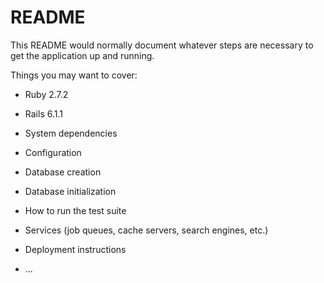 # README

This README would normally document whatever steps are necessary to get the
application up and running.

Things you may want to cover:

* Ruby 2.7.2

* Rails 6.1.1

* System dependencies

* Configuration

* Database creation

* Database initialization

* How to run the test suite

* Services (job queues, cache servers, search engines, etc.)

* Deployment instructions

* ...

